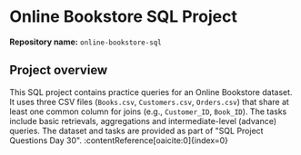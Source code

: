 # Online Bookstore SQL Project

**Repository name:** `online-bookstore-sql`

## Project overview
This SQL project contains practice queries for an Online Bookstore dataset. It uses three CSV files (`Books.csv`, `Customers.csv`, `Orders.csv`) that share at least one common column for joins (e.g., `Customer_ID`, `Book_ID`). The tasks include basic retrievals, aggregations and intermediate-level (advance) queries. The dataset and tasks are provided as part of "SQL Project Questions Day 30". :contentReference[oaicite:0]{index=0}
